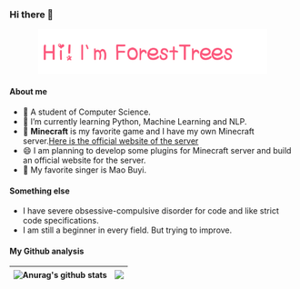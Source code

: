 ### Hi there 👋
<p align="center"><img width="80%" src="img/gh-readme-header.png" /></p>

#### About me
- 🔭 A student of Computer Science.
- 🌱 I’m currently learning Python, Machine Learning and NLP.
- 👯 **Minecraft** is my favorite game and I have my own Minecraft server.[Here is the official website of the server](http://minecraft.leviosa.top/)
- 😄 I am planning to develop some plugins for Minecraft server and build an official website for the server.
- 🎻 My favorite singer is Mao Buyi.

#### Something else
- I have severe obsessive-compulsive disorder for code and like strict code specifications.
- I am still a beginner in every field. But trying to improve.

#### My Github analysis
| <img align="center" src="https://github-readme-stats.vercel.app/api?username=ForestTrees&bg_color=30,e96443,904e95&hide_title=true&count_private=true&title_color=fff&text_color=fff&&hide=prs" alt="Anurag's github stats" /> | <img align="center" src="https://github-readme-stats.vercel.app/api/top-langs/?username=ForestTrees&layout=compact&theme=buefy&hide_border=true" /> |
| -- | -- |




<!--
**ForestTrees/ForestTrees** is a ✨ _special_ ✨ repository because its `README.md` (this file) appears on your GitHub profile.

Here are some ideas to get you started:

- 🔭 I’m currently working on ...
- 🌱 I’m currently learning ...
- 👯 I’m looking to collaborate on ...
- 🤔 I’m looking for help with ...
- 💬 Ask me about ...
- 📫 How to reach me: ...
- 😄 Pronouns: ...
- ⚡ Fun fact: ...
-->
